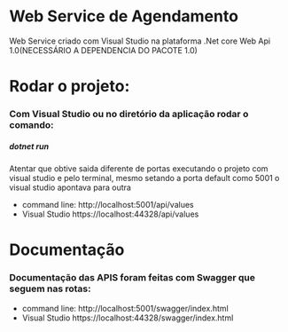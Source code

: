 # Web Service de Agendamento
Web Service criado com Visual Studio na plataforma .Net core Web Api 1.0(NECESSÁRIO A DEPENDENCIA DO PACOTE 1.0)

# Rodar o projeto:
### Com Visual Studio ou no diretório da aplicação rodar o comando:
##### dotnet run

Atentar que obtive saida diferente de portas executando o projeto com visual studio e pelo terminal, mesmo setando a porta default como 5001 o visual studio apontava para outra

- command line: http://localhost:5001/api/values
- Visual Studio https://localhost:44328/api/values


# Documentação
### Documentação das APIS foram feitas com Swagger que seguem nas rotas:

- command line: http://localhost:5001/swagger/index.html
- Visual Studio https://localhost:44328/swagger/index.html


